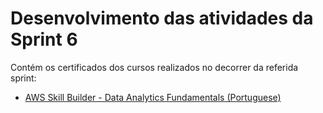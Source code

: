 # Desenvolvimento das atividades da Sprint 6

Contém os certificados dos cursos realizados no decorrer da  referida sprint:

- [AWS Skill Builder - Data Analytics Fundamentals (Portuguese)](https://github.com/telmacarvalho/programa_de_bolsas_compass/blob/main/Sprint%206/Certificado%20Data%20Analytics%20Fundamentals.pdf)
<!-- - AWS Partner: Data Analytics on AWS (Business) (Portuguese)
- AWS Skill Builder - Introduction to Amazon Kinesis Streams
- AWS Skill Builder - Introduction to Amazon Kinesis Analytics
- AWS Skill Builder - Introduction to Amazon Elastic MapReduce (EMR) (Portuguese)
- AWS Skill Builder - Introduction to Amazon Athena (Portuguese)
- AWS Skill Builder - Introduction to Amazon Quicksight (Portuguese)
- AWS Skill Builder - Introduction to AWS IoT Analytics
- AWS Skill Builder - Getting Started with Amazon Redshift
- AWS Skill Builder - Deep Dive into Concepts and Tools for Analyzing Streaming Data (Portuguese)
- AWS Skill Builder - Best Practices for Data Warehousing with Amazon Redshift (Portuguese)
- AWS Skill Builder - Serverless Analytics (Portuguese)
- AWS Skill Builder - Why Analytics for Games (Portuguese) -->